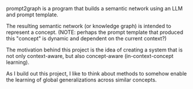 prompt2graph is a program that builds a semantic network using an LLM and prompt template.

The resulting semantic network (or knowledge graph) is intended to represent a concept. (NOTE: perhaps the prompt template that produced this "concept" is dynamic and dependent on the current context?)

The motivation behind this project is the idea of creating a system that is not only context-aware, but also concept-aware (in-context-concept learning).

As I build out this project, I like to think about methods to somehow enable the learning of global generalizations across similar concepts.

